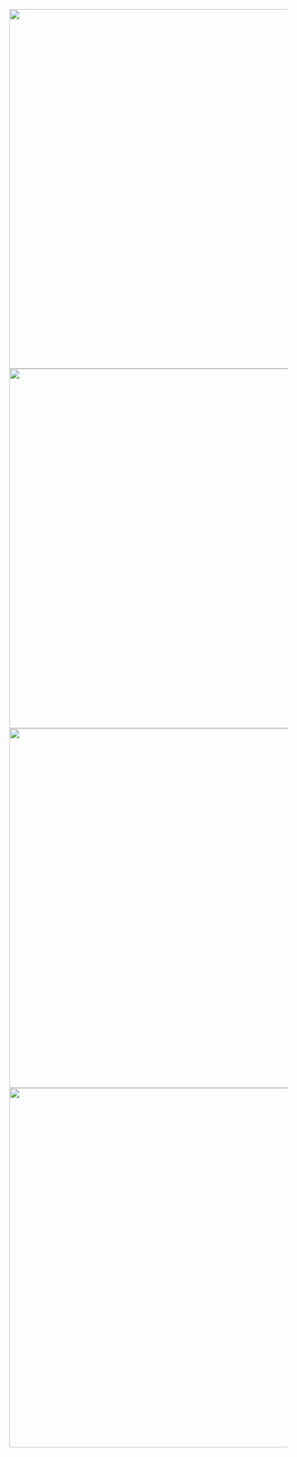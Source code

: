 <img src="https://user-images.githubusercontent.com/121219334/235588545-85b746d5-59ac-46e3-9c08-3c9fed33ba7b.jpg" height="650px" >
<img src="https://user-images.githubusercontent.com/121219334/235588560-880835ee-de90-403d-916d-f7d66a1da398.jpg" height="650px" >
<img src="https://user-images.githubusercontent.com/121219334/235588573-346da456-7dab-495d-9fd7-bad9bbe30c1b.jpg" height="650px" >
<img src="" height="650px" >

